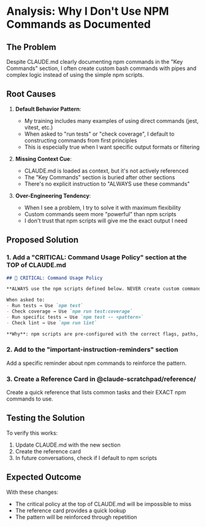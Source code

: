 # Analysis: Why I Don't Use NPM Commands as Documented

## The Problem
Despite CLAUDE.md clearly documenting npm commands in the "Key Commands" section, I often create custom bash commands with pipes and complex logic instead of using the simple npm scripts.

## Root Causes

1. **Default Behavior Pattern**: 
   - My training includes many examples of using direct commands (jest, vitest, etc.)
   - When asked to "run tests" or "check coverage", I default to constructing commands from first principles
   - This is especially true when I want specific output formats or filtering

2. **Missing Context Cue**:
   - CLAUDE.md is loaded as context, but it's not actively referenced
   - The "Key Commands" section is buried after other sections
   - There's no explicit instruction to "ALWAYS use these commands"

3. **Over-Engineering Tendency**:
   - When I see a problem, I try to solve it with maximum flexibility
   - Custom commands seem more "powerful" than npm scripts
   - I don't trust that npm scripts will give me the exact output I need

## Proposed Solution

### 1. Add a "CRITICAL: Command Usage Policy" section at the TOP of CLAUDE.md

```markdown
## 🚨 CRITICAL: Command Usage Policy

**ALWAYS use the npm scripts defined below. NEVER create custom commands.**

When asked to:
- Run tests → Use `npm test`
- Check coverage → Use `npm run test:coverage`
- Run specific tests → Use `npm test -- <pattern>`
- Check lint → Use `npm run lint`

**Why**: npm scripts are pre-configured with the correct flags, paths, and environment settings. Custom commands often fail or require user approval.
```

### 2. Add to the "important-instruction-reminders" section

Add a specific reminder about npm commands to reinforce the pattern.

### 3. Create a Reference Card in @claude-scratchpad/reference/

Create a quick reference that lists common tasks and their EXACT npm commands to use.

## Testing the Solution

To verify this works:
1. Update CLAUDE.md with the new section
2. Create the reference card
3. In future conversations, check if I default to npm scripts

## Expected Outcome

With these changes:
- The critical policy at the top of CLAUDE.md will be impossible to miss
- The reference card provides a quick lookup
- The pattern will be reinforced through repetition